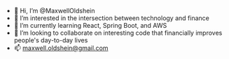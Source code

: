 - 👋 Hi, I’m @MaxwellOldshein
- 👀 I’m interested in the intersection between technology and finance
- 🌱 I’m currently learning React, Spring Boot, and AWS
- 💞️ I’m looking to collaborate on interesting code that financially improves people's day-to-day lives 
- 📫 maxwell.oldshein@gmail.com
